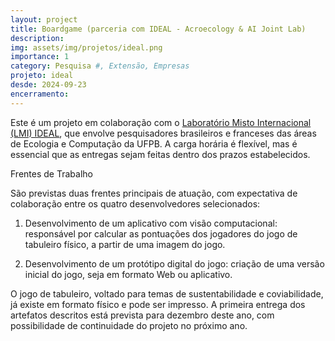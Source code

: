 ```yaml
---
layout: project
title: Boardgame (parceria com IDEAL - Acroecology & AI Joint Lab)
description: 
img: assets/img/projetos/ideal.png
importance: 1
category: Pesquisa #, Extensão, Empresas
projeto: ideal
desde: 2024-09-23
encerramento: 
---
```



Este é um projeto em colaboração com o [Laboratório Misto Internacional (LMI) IDEAL](https://ideal.ufpb.br/pt/), que envolve pesquisadores brasileiros e franceses das áreas de Ecologia e Computação da UFPB. A carga horária é flexível, mas é essencial que as entregas sejam feitas dentro dos prazos estabelecidos.

Frentes de Trabalho

São previstas duas frentes principais de atuação, com expectativa de colaboração entre os quatro desenvolvedores selecionados:

   1.    Desenvolvimento de um aplicativo com visão computacional: responsável por calcular as pontuações dos jogadores do jogo de tabuleiro físico, a partir de uma imagem do jogo.

   2.    Desenvolvimento de um protótipo digital do jogo: criação de uma versão inicial do jogo, seja em formato Web ou aplicativo.

O jogo de tabuleiro, voltado para temas de sustentabilidade e coviabilidade, já existe em formato físico e pode ser impresso. A primeira entrega dos artefatos descritos está prevista para dezembro deste ano, com possibilidade de continuidade do projeto no próximo ano.